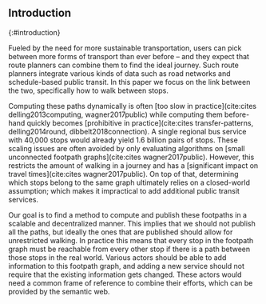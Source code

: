 ## Introduction
{:#introduction}

Fueled by the need for more sustainable transportation, users can pick between more forms of transport than ever before – and they expect that route planners can combine them to find the ideal journey. Such route planners integrate various kinds of data such as road networks and schedule-based public transit. In this paper we focus on the link between the two, specifically how to walk between stops.

Computing these paths dynamically is often [too slow in practice](cite:cites delling2013computing, wagner2017public) while computing them before-hand quickly becomes [prohibitive in practice](cite:cites transfer-patterns, delling2014round, dibbelt2018connection). A single regional bus service with 40,000 stops would already yield 1.6 billion pairs of stops. These scaling issues are often avoided by only evaluating algorithms on [small unconnected footpath graphs](cite:cites wagner2017public). However, this restricts the amount of walking in a journey and has a [significant impact on travel times](cite:cites wagner2017public). On top of that, determining which stops belong to the same graph ultimately relies on a closed-world assumption; which makes it impractical to add additional public transit services.

Our goal is to find a method to compute and publish these footpaths in a scalable and decentralized manner. This implies that we should not publish all the paths, but ideally the ones that are published should allow for unrestricted walking. In practice this means that every stop in the footpath graph must be reachable from every other stop if there is a path between those stops in the real world. Various actors should be able to add information to this footpath graph, and adding a new service should not require that the existing information gets changed. These actors would need a common frame of reference to combine their efforts, which can be provided by the semantic web.

